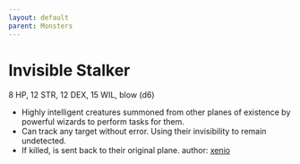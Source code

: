 ```yaml
---
layout: default
parent: Monsters
---
```

# Invisible Stalker
8 HP, 12 STR, 12 DEX, 15 WIL, blow (d6)
- Highly intelligent creatures summoned from other planes of existence by powerful wizards to perform tasks for them.
- Can track any target without error. Using their invisibility to remain undetected.
- If killed, is sent back to their original plane.
author: [xenio](https://xenioinabottle.blogspot.com)
